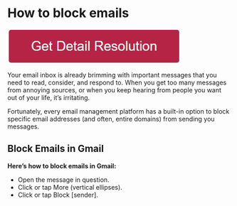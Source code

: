 
# How to block emails

[![how to block emails](redd.png)](https://github.com/namewebie/how.to.block.emails)

Your email inbox is already brimming with important messages that you need to read, consider, and respond to. When you get too many messages from annoying sources, or when you keep hearing from people you want out of your life, it’s irritating.

Fortunately, every email management platform has a built-in option to block specific email addresses (and often, entire domains) from sending you messages.

## Block Emails in Gmail

**Here’s how to block emails in Gmail:**

* Open the message in question.
* Click or tap More (vertical ellipses).
* Click or tap Block [sender].

